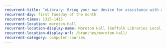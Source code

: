 ```yaml
---
recurrent-title: "eLibrary: Bring your own device for assistance with accessing our free eLibrary services, including eBooks, eAudiobooks, music streaming/downloading and accessing magazines"
recurrent-day: first Tuesday of the month
recurrent-times: 1315-1415
recurrent-location: moreton-hall
recurrent-location-display-name: Moreton Hall (Suffolk Libraries Local)
recurrent-location-display-url: /branches/moreton-hall/
recurrent-category: computer-courses
---
```

